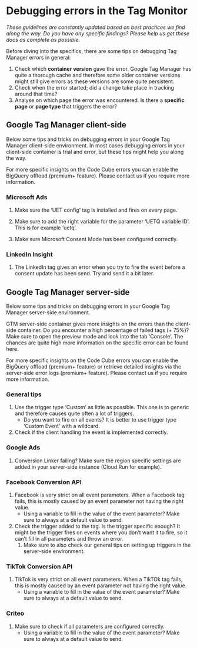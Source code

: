 # Debugging errors in the Tag Monitor

*These guidelines are constantly updated based on best practices we find along the way. Do you have any specific findings? Please help us get these docs as complete as possible.*

Before diving into the specifics, there are some tips on debugging Tag Manager errors in general:

1. Check which **container version** gave the error. Google Tag Manager has quite a thorough cache and therefore some older container versions might still give errors as these versions are some quite persistent.
2. Check when the error started; did a change take place in tracking around that time?
3. Analyse on which page the error was encountered. Is there a **specific page** or **page type** that triggers the error?

## Google Tag Manager client-side

Below some tips and tricks on debugging errors in your Google Tag Manager client-side environment. In most cases debugging errors in your client-side container is trial and error, but these tips might help you along the way.

For more specific insights on the Code Cube errors you can enable the BigQuery offload (premium+ feature). Please contact us if you require more information.

### Microsoft Ads

1. Make sure the ‘UET config’ tag is installed and fires on every page.
    
2. Make sure to add the right variable for the parameter ‘UETQ variable ID’. This is for example ‘uetq’.
    
3. Make sure Microsoft Consent Mode has been configured correctly.

### LinkedIn Insight

1. The LinkedIn tag gives an error when you try to fire the event before a consent update has been send. Try and send it a bit later.

## Google Tag Manager server-side

Below some tips and tricks on debugging errors in your Google Tag Manager server-side environment. 

GTM server-side container gives more insights on the errors than the client-side container. Do you encounter a high percentage of failed tags (+ 75%)? Make sure to open the preview mode and look into the tab ‘Console’. The chances are quite high more information on the specific error can be found here.

For more specific insights on the Code Cube errors you can enable the BigQuery offload (premium+ feature) or retrieve detailed insights via the server-side error logs (premium+ feature). Please contact us if you require more information.

### General tips

1. Use the trigger type ‘Custom’ as little as possible. This one is to generic and therefore causes quite often a lot of triggers.
    - Do you want to fire on all events? It is better to use trigger type ‘Custom Event’ with a wildcard.
2. Check if the client handling the event is implemented correctly.

### Google Ads

1. Conversion Linker failing? Make sure the region specific settings are added in your server-side instance (Cloud Run for example).

### **Facebook Conversion API**

1. Facebook is very strict on all event parameters. When a Facebook tag fails, this is mostly caused by an event parameter not having the right value. 
    - Using a variable to fill in the value of the event parameter? Make sure to always at a default value to send.
2. Check the trigger added to the tag. Is the trigger specific enough? It might be the trigger fires on events where you don’t want it to fire, so it can’t fill in all parameters and throw an error.
    1. Make sure to also check our general tips on setting up triggers in the server-side environment.

### **TikTok Conversion API**

1. TikTok is very strict on all event parameters. When a TikTOk tag fails, this is mostly caused by an event parameter not having the right value. 
    - Using a variable to fill in the value of the event parameter? Make sure to always at a default value to send.

### Criteo

1. Make sure to check if all parameters are configured correctly. 
    - Using a variable to fill in the value of the event parameter? Make sure to always at a default value to send.

